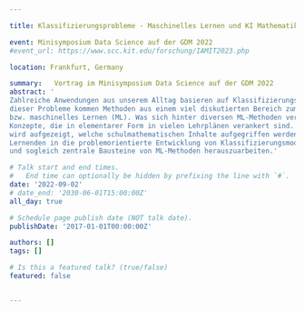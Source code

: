 ```yaml
---

title: Klassifizierungsprobleme - Maschinelles Lernen und KI Mathematikunterricht

event: Minisymposium Data Science auf der GDM 2022
#event_url: https://www.scc.kit.edu/forschung/IAMIT2023.php

location: Frankfurt, Germany

summary:   Vortrag im Minisymposium Data Science auf der GDM 2022
abstract: '
Zahlreiche Anwendungen aus unserem Alltag basieren auf Klassifizierungsproblemen. Zum Lösen
dieser Probleme kommen Methoden aus einem viel diskutierten Bereich zum Einsatz: KI
bzw. maschinelles Lernen (ML). Was sich hinter diversen ML-Methoden verbirgt, sind mathematische
Konzepte, die in elementarer Form in vielen Lehrplänen verankert sind. Im Vortrag
wird aufgezeigt, welche schulmathematischen Inhalte aufgegriffen werden können, um mit
Lernenden in die problemorientierte Entwicklung von Klassifizierungsmodellen einzusteigen
und sogleich zentrale Bausteine von ML-Methoden herauszuarbeiten.'

# Talk start and end times.
#   End time can optionally be hidden by prefixing the line with `#`.
date: '2022-09-02'
# date_end: '2030-06-01T15:00:00Z'
all_day: true

# Schedule page publish date (NOT talk date).
publishDate: '2017-01-01T00:00:00Z'

authors: []
tags: []

# Is this a featured talk? (true/false)
featured: false


---
```

